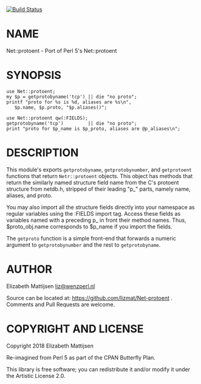 [![Build Status](https://travis-ci.org/lizmat/Net-protoent.svg?branch=master)](https://travis-ci.org/lizmat/Net-protoent)

NAME
====

Net::protoent - Port of Perl 5's Net::protoent

SYNOPSIS
========

    use Net::protoent;
    my $p = getprotobyname('tcp') || die "no proto";
    printf "proto for %s is %d, aliases are %s\n",
       $p.name, $p.proto, "$p.aliases()";
     
    use Net::protoent qw(:FIELDS);
    getprotobyname('tcp')         || die "no proto";
    print "proto for $p_name is $p_proto, aliases are @p_aliases\n";

DESCRIPTION
===========

This module's exports `getprotobyname`, `getprotobynumber`, and `getprotoent` functions that return `Netr::protoent` objects. This object has methods that return the similarly named structure field name from the C's protoent structure from netdb.h, stripped of their leading "p_" parts, namely name, aliases, and proto.

You may also import all the structure fields directly into your namespace as regular variables using the :FIELDS import tag. Access these fields as variables named with a preceding p_ in front their method names. Thus, $proto_obj.name corresponds to $p_name if you import the fields.

The `getproto` function is a simple front-end that forwards a numeric argument to `getprotobynumber` and the rest to `getprotobyname`.

AUTHOR
======

Elizabeth Mattijsen <liz@wenzperl.nl>

Source can be located at: https://github.com/lizmat/Net-protoent . Comments and Pull Requests are welcome.

COPYRIGHT AND LICENSE
=====================

Copyright 2018 Elizabeth Mattijsen

Re-imagined from Perl 5 as part of the CPAN Butterfly Plan.

This library is free software; you can redistribute it and/or modify it under the Artistic License 2.0.

